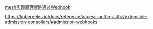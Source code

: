 [mesh实现原理就是通过Webhook](https://linkerd.io/2/features/proxy-injection/#details)

https://kubernetes.io/docs/reference/access-authn-authz/extensible-admission-controllers/#admission-webhooks